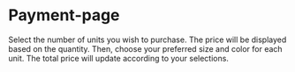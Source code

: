 # Payment-page
Select the number of units you wish to purchase. The price will be displayed based on the quantity. Then, choose your preferred size and color for each unit. The total price will update according to your selections.
